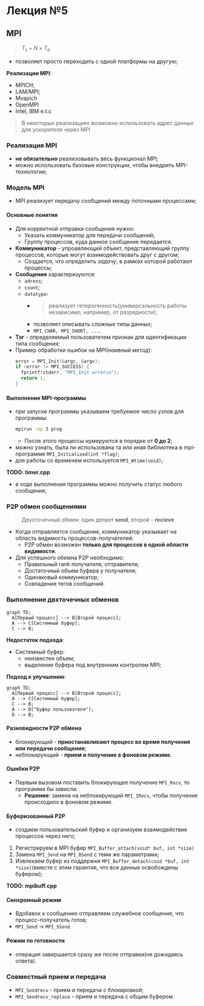 # Лекция №5

## MPI

> $T_s+N\times T_b$

- позволяет просто переходить с одной платформы на другую;

__Реализации MPI__:
- MPICH;
- LAM/MPI;
- Mvapich
- OpenMPI
- Intel, IBM e.t.c

> В некоторых реализациях возможно использовать адрес данных для ускорителя через MPI

### Реализация MPI

- __не обязательно__ реализовывать весь функционал MPI;
- можно использовать базовые конструкции, чтобы внедрить MPI-технологии;

### Модель MPI

- MPI реализует передачу сообщений между поточными процессами;

#### Основные понятия

- Для корректной отправки сообщения нужно:
  - Указать коммуникатор для передачи сообщений;
  - Группу процессов, куда данное сообщение передается.
- __Коммуникатор__ - упроавляющий объект, представляющий группу процессов, которые могут
  взаимодействовать друг с другом;
  - Создается, что определить _задачу_, в рамках которой работают процессы;
- __Сообщения__ характеризуются:
  - `adress`;
  - `count`;
  - `datatype`:
    - > реализует гетерогенность(универсальность работы независимо, например, от разрядности);
    - позволяет описывать сложные типы данных;
    - `MPI_CHAR, MPI_SHORT, ...`.
- __Тэг__ - определяемый пользователем признак для идентификации типа сообщения;
- Пример обработки ошибок на MPI(_наивный метод_):
  ```c++
  error = MPI_Init(&argc, &argv);
  if (error != MPI_SUCCESS) {
    fprintf(stderr, "MPI_Init error\n");
    return 1;
  }
  ```

#### Выполнение MPI-программы

- при запуске программы указываем требуемое число узлов для программы:
  ```bash
  mpirun -np 3 prog
  ```
  - После этого процессы нумеруются в порядке от __0 до 2__;
- можно узнать, была ли использована та или иная библиотека в mpi-программе 
  `MPI_Initialized(int *flag)`;
- для работы со временем используется `MPI_Wtime(void)`; 
  
__TODO: timer.cpp__ 
  
- в ходе выполнения программы можно получить статус любого сообщения;

### P2P обмен сообщениями

> Двухточечный обмен: один делает __send__, второй - __recieve__

- Когда отправляется сообщение, коммуникатор указывает на область видимость процессов-получателей:
  - P2P обмен возможен __только для процессов в одной области видимости__.
- Для успешного обемна P2P необходимо:
  - Правильный rank получателя, отправителя;
  - Достаточный объем буфера у получателя;
  - Одинаковый коммуникатор;
  - Совпадение тегов сообщений.

### Выполнение двхточечных обменов

```mermaid
graph TD;
  A[Первый процесс] --> B[Второй процесс];
  A --> C[Системный буфер];
  C --> B;
```

__Недостаток подхода__:
- Системный буфер:
  - неизвестен объем;
  - выделение буфера под внутренним контролем MPI;

__Подход к улучшению__:

```mermaid
graph TD;
  A[Первый процесс] --> B[Второй процесс];
  A --> C[Системный буфер];
  C --> B;
  A --> D["Буфер пользователя"];
  D --> B;
```
  
#### Разновидности P2P обмена

- блокирующий - __приостанавливают процесс во время получения или передачи сообщения__;
- неблокирующий - __прием и получение в фоновом режиме__.

#### Ошибки P2P

- Первым вызовом поставить блокирующее получение `MPI_Recv`, то программа бы зависла:
  - __Решение__: замена на неблокирующий `MPI_IRecv`, чтобы получение происходило в фоновом режиме.

#### Буферизованный P2P

- создаем пользовательский буфер и организуем взаимодействие процессов через него;

1. Регистрируем в MPI буфер `MPI_Buffer_attach(void* buf, int *size)`
2. Замена `MPI_Send` на `MPI_BSend` с теми же параметрами;
3. Извлекаем буфер из поддержки `MPI_Buffer_detach(coid *buf, int *size)`(вместе с этим гарантия,
   что все данные освобождены буфером);

**TODO: mpibuff.cpp**

#### Синхронный режим

- Вдобавок к сообщению отправляем служебное сообщение, что процесс-получатель готов;
- `MPI_Send` -> `MPI_SSend`

#### Режим по готовности

- операция завершается сразу же после отправки(не дожидаясь ответа).

### Совместный прием и передача

- `MPI_Sendrecv` - прием и передача с блокировкой;
- `MPI_Sendrecv_replace` - прием и передача с общим буфером.








